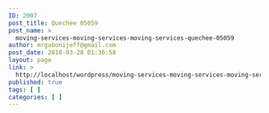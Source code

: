 ```yaml
---
ID: 2007
post_title: Quechee 05059
post_name: >
  moving-services-moving-services-moving-services-quechee-05059
author: mrgabonijeff@gmail.com
post_date: 2018-03-28 01:36:58
layout: page
link: >
  http://localhost/wordpress/moving-services-moving-services-moving-services-quechee-05059/
published: true
tags: [ ]
categories: [ ]
---
```

